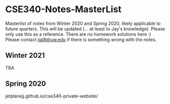 # CSE340-Notes-MasterList
Masterlist of notes from Winter 2020 and Spring 2020, likely applicable to future quarters. This will be updated (... at least to Jay's knowledge). Please only use this as a reference. There are no homework solutions here :)
Please contact jial8@uw.edu if there is something wrong with the notes.

## Winter 2021
TBA

## Spring 2020
jetplanejj.github.io/cse340-private-website/



